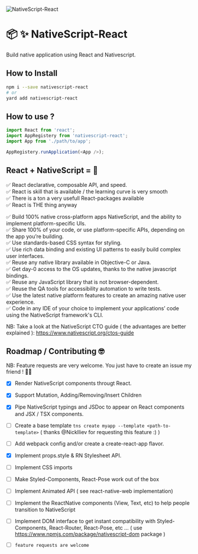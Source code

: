 ![NativeScript-React](https://raw.githubusercontent.com/iliasbhal/nativescript-react/master/head-img.png)

# :package: :sparkles: NativeScript-React

Build native application using React and Nativescript. 

## How to Install

```sh
npm i --save nativescript-react
# or
yard add nativescript-react
```

## How to use ?

```js
import React from 'react';
import AppRegistery from 'nativescript-react';
import App from './path/to/app';

AppRegistery.runApplication(<App />);
```

## React + NativeScript = :muscle:

✅ React declarative, composable API, and speed.<br/>
✅ React is skill that is available / the learning curve is very smooth<br/>
✅ There is a ton a very usefull React-packages available<br/>
✅ React is THE thing anyway <br/>

✅ Build 100% native cross-platform apps NativeScript, and the ability to implement platform-specific UIs.<br/>
✅ Share 100% of your code, or use platform-specific APIs, depending on the app you’re building.<br/>
✅ Use standards-based CSS syntax for styling.<br/>
✅ Use rich data binding and existing UI patterns to easily build complex user interfaces.<br/>
✅ Reuse any native library available in Objective-C or Java.<br/>
✅ Get day-0 access to the OS updates, thanks to the native javascript bindings.<br/>
✅ Reuse any JavaScript library that is not browser-dependent.<br/>
✅ Reuse the QA tools for accessibility automation to write tests.<br/>
✅ Use the latest native platform features to create an amazing native user experience.<br/>
✅ Code in any IDE of your choice to implement your applications’ code using the NativeScript framework's CLI.<br/>

NB: Take a look at the NativeScript CTO guide ( the advantages are better explained ): https://www.nativescript.org/ctos-guide 

## Roadmap / Contributing :nerd_face:

NB: Feature requests are very welcome. You just have to create an issue my friend ! 🍻🍻 

- [x] Render NativeScript components througt React.
- [x] Support Mutation, Adding/Removing/Insert Children
- [x] Pipe NativeScript typings and JSDoc to appear on React components and JSX / TSX components.
- [ ] Create a base template `tns create myapp --template <path-to-template>` ( thanks @NickIliev for requesting this feature :) )
- [ ] Add webpack config and/or create a create-react-app flavor.
- [x] Implement props.style & RN Stylesheet API.
- [ ] Implement CSS imports
- [ ] Make Styled-Components, React-Pose work out of the box
- [ ] Implement Animated API ( see react-native-web implementation)
- [ ] Implement the ReactNative components (View, Text, etc) to help people transition to NativeScript
- [ ] Implement DOM interface to get instant compatibility with Styled-Components, React-Router, React-Pose, etc ...
      ( use https://www.npmjs.com/package/nativescript-dom package )
- [ ] `feature requests are welcome`
 
